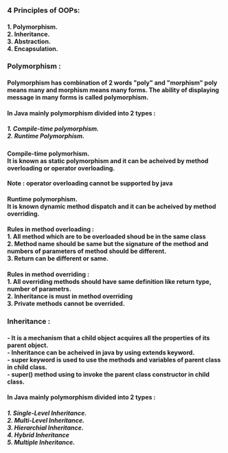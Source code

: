 ### 4 Principles of OOPs:
#### 1. Polymorphism.<br>2. Inheritance.<br>3. Abstraction.<br>4. Encapsulation.
### Polymorphism :
#### Polymorphism has combination of 2 words "poly" and "morphism" poly means many and morphism means many forms. The ability of displaying message in many forms is called polymorphism. 
#### In Java mainly polymorphism divided into 2 types :
##### 1. Compile-time polymorphism.<br>2. Runtime Polymorphism.
#### Compile-time polymorhism.<br>It is known as static polymorphism and it can be acheived by method overloading or operator overloading.
**Note :** **operator overloading cannot be supported by java**
#### Runtime polymorphism.<br>It is known dynamic method dispatch and it can be acheived by method overriding.
#### Rules in method overloading :<br>1. All method which are to be overloaded shoud be in the same class<br>2. Method name should be same but the signature of the method and numbers of parameters of method should be different.<br>3. Return can be different or same.
#### Rules in method overriding : <br>1. All overriding methods should have same definition like return type, number of parametrs.<br>2. Inheritance is must in method overriding<br>3. Private methods cannot be overrided.
### Inheritance :
#### - It is a mechanism that a child object acquires all the properties of its parent object.<br>- Inheritance can be acheived in java by using __extends__ keyword.<br>- super keyword is used to use the methods and variables of parent class in child class.<br>- super() method using to invoke the parent class constructor in child class. 
#### In Java mainly polymorphism divided into 2 types :
##### 1. Single-Level Inheritance.<br>2. Multi-Level Inheritance.<br>3. Hierarchial Inheritance.<br>4. Hybrid Inheritance<br> 5. Multiple Inheritance.
